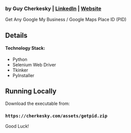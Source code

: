 
<!-- <img src="https://raw.githubusercontent.com/cherkesky/covidiaries/master/assets/covid-diary.png" height="400" width="600"> -->

### by Guy Cherkesky | [LinkedIn](http://linkedin.com/in/cherkesky) | [Website](http://cherkesky.com) 

Get Any Google My Business / Google Maps Place ID (PID)


## Details


#### Technology Stack: 
- Python
- Selenium Web Driver
- Tkinker
- PyInstaller

## Running Locally

Download the executable from:

### `https://cherkesky.com/assets/getpid.zip`

Good Luck!